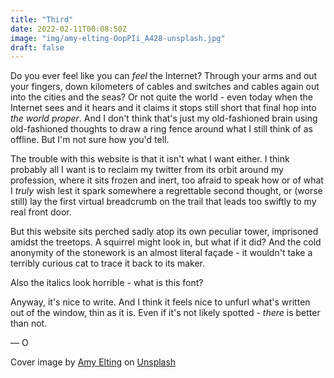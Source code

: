 ```yaml
---
title: "Third"
date: 2022-02-11T00:08:50Z
image: "img/amy-elting-OopPIi_A428-unsplash.jpg"
draft: false
---
```

Do you ever feel like you can _feel_ the Internet? Through your arms and out your fingers, down kilometers of cables and switches and cables again out into the cities and the seas? Or not quite the world - even today when the Internet sees and it hears and it claims it stops still short that final hop into _the world proper_. And I don't think that's just my old-fashioned brain using old-fashioned thoughts to draw a ring fence around what I still think of as offline. But I'm not sure how you'd tell.

The trouble with this website is that it isn't what I want either. I think probably all I want is to reclaim my twitter from its orbit around my profession, where it sits frozen and inert, too afraid to speak how or of what I _truly_ wish lest it spark somewhere a regrettable second thought, or (worse still) lay the first virtual breadcrumb on the trail that leads too swiftly to my real front door.

But this website sits perched sadly atop its own peculiar tower, imprisoned amidst the treetops. A squirrel might look in, but what if it did? And the cold anonymity of the stonework is an almost literal façade - it wouldn't take a terribly curious cat to trace it back to its maker.

Also the italics look horrible - what is this font?

Anyway, it's nice to write. And I think it feels nice to unfurl what's written out of the window, thin as it is. Even if it's not likely spotted - _there_ is better than not.

&mdash; O

Cover image by [Amy Elting](https://unsplash.com/@amyames?utm_source=unsplash&utm_medium=referral&utm_content=creditCopyText) on [Unsplash](https://unsplash.com/s/photos/telephone-wires?utm_source=unsplash&utm_medium=referral&utm_content=creditCopyText)
